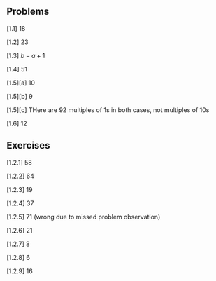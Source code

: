 ##  Problems

[1.1] $18$

[1.2] $23$

[1.3] $b - a + 1$

[1.4] $51$

[1.5][a] $10$

[1.5][b] $9$

[1.5][c] THere are $92$ multiples of $1\text{s}$ in both cases, not multiples of $10\text{s}$

[1.6] $12$

## Exercises

[1.2.1] $58$

[1.2.2] $64$

[1.2.3] $19$

[1.2.4] $37$

[1.2.5] $71$ (wrong due to missed problem observation)

[1.2.6] $21$

[1.2.7] $8$

[1.2.8] $6$

[1.2.9] $16$
